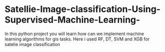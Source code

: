 # Satellie-Image-classification-Using-Supervised-Machine-Learning-
In this python project you will learn how can we implement machine learning algorithms for gis tasks. Here i used RF, DT, SVM and XGB for satelie image classification 
